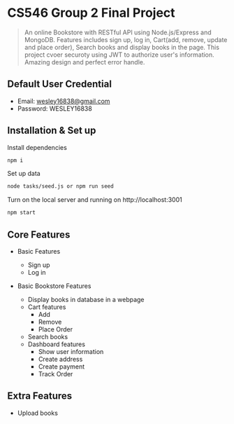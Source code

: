 # CS546 Group 2 Final Project
> An online Bookstore with RESTful API using Node.js/Express and MongoDB. Features includes sign up, log in, Cart(add, remove, update and place order), Search books and display books in the page.
This project cvoer securoty using JWT to authorize user's information. Amazing design and perfect error handle.

## Default User Credential 
* Email: wesley16838@gmail.com
* Password: WESLEY16838

## Installation & Set up

Install dependencies
```sh
npm i
```
Set up data 
```sh
node tasks/seed.js or npm run seed
```
Turn on the local server and running on http://localhost:3001
```sh
npm start
```
## Core Features
* Basic Features
	* Sign up
	* Log in
 
* Basic Bookstore Features
	* Display books in database in a webpage
	* Cart features
		* Add
		* Remove
		* Place Order
	* Search books
	* Dashboard features
		* Show user information
		* Create address
		* Create payment
		* Track Order
	
## Extra Features
* Upload books


